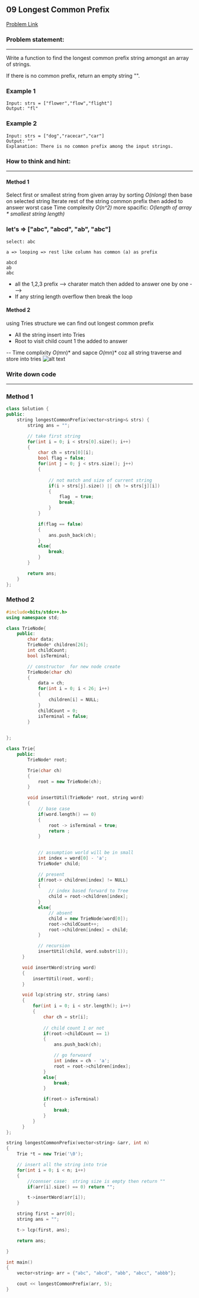 
## 09 Longest Common Prefix

[Problem Link](https://leetcode.com/problems/longest-common-prefix/description/)


### Problem statement: 
---
Write a function to find the longest common prefix string amongst an array of strings.

If there is no common prefix, return an empty string "".

### Example 1
    Input: strs = ["flower","flow","flight"]
    Output: "fl"
### Example 2
    Input: strs = ["dog","racecar","car"]
    Output: ""
    Explanation: There is no common prefix among the input strings.

### How to think and hint:
---

#### Method 1
Select first or smallest string from given array by sorting *O(nlong)*  then base on selected string Iterate rest of the string common prefix then added to answer worst case Time complexity *O(n^2)* more spacific: *O(length of array * smallest string length)* 
### let's => ["abc", "abcd", "ab", "abc"]
    select: abc

    a => looping => rest like column has common (a) as prefix 
    
    abcd
    ab
    abc

- all the 1,2,3 prefix  --> charater match then added to answer one by one  ---> 
- If any string length overflow then break the loop 


#### Method 2

using Tries structure we can find out longest common prefix <br/>
- All the string insert into Tries
- Root to visit child count 1 the added to answer

-- Time complixity *O(m*n)* and sapce *O(m*n)* coz all string traverse and store into tries 
![alt text](https://media.geeksforgeeks.org/wp-content/uploads/Longest-Common-Prefix-using-Trie.png)

### Write down code
---
### Method 1

```C++
class Solution {
public:
    string longestCommonPrefix(vector<string>& strs) {
        string ans = "";

        // take first string 
        for(int i = 0; i < strs[0].size(); i++)
        {
            char ch = strs[0][i];
            bool flag = false;
            for(int j = 0; j < strs.size(); j++)
            {   
            
                // not match and size of current string 
                if(i > strs[j].size() || ch != strs[j][i])
                {
                    flag  = true;
                    break;
                }
            }

            if(flag == false)
            {
                ans.push_back(ch);
            }
            else{
                break;
            }
        }

        return ans;
    }
};

``` 
### Method 2

```C++
#include<bits/stdc++.h>
using namespace std;

class TrieNode{
    public:
        char data;
        TrieNode* children[26];
        int childCount;
        bool isTerminal;

        // constructor  for new node create 
        TrieNode(char ch)
        {
            data = ch;
            for(int i = 0; i < 26; i++)
            {
                children[i] = NULL;
            }
            childCount = 0;
            isTerminal = false;
        }

        
};

class Trie{
    public:
        TrieNode* root;

        Trie(char ch)
        {
            root = new TrieNode(ch);
        }

        void insertUtil(TrieNode* root, string word)
        {
            // base case
            if(word.length() == 0)
            {
                root -> isTerminal = true;
                return ;
            }
      

            // assumption world will be in small
            int index = word[0] - 'a';
            TrieNode* child;

            // present
            if(root-> children[index] != NULL)
            {
                // index based forward to Tree
                child = root->children[index];
            }
            else{
                // absent 
                child = new TrieNode(word[0]);
                root->childCount++;
                root->children[index] = child;
            }

            // recursion 
            insertUtil(child, word.substr(1));
      }

      void insertWord(string word)
      {
          insertUtil(root, word);
      }

      void lcp(string str, string &ans)
      {
          for(int i = 0; i < str.length(); i++)
          {
              char ch = str[i];
              
              // child count 1 or not 
              if(root->childCount == 1)
              {
                  ans.push_back(ch);

                  // go forwoard 
                  int index = ch - 'a';
                  root = root->children[index];
              }
              else{
                  break;
              }

              if(root-> isTerminal)
              {
                  break;
              }
          }
      }
};

string longestCommonPrefix(vector<string> &arr, int n)
{
    Trie *t = new Trie('\0');

    // insert all the string into trie
    for(int i = 0; i < n; i++)
    {
        //connser case:  string size is empty then return ""
        if(arr[i].size() == 0) return "";

        t->insertWord(arr[i]);
    }

    string first = arr[0];
    string ans = "";

    t-> lcp(first, ans);

    return ans;

}

int main()
{
    vector<string> arr = {"abc", "abcd", "abb", "abcc", "abbb"};

    cout << longestCommonPrefix(arr, 5);
}

```


